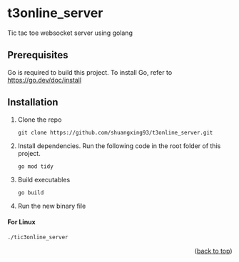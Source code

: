 # t3online_server
Tic tac toe websocket server using golang

## Prerequisites

Go is required to build this project. To install Go, refer to https://go.dev/doc/install

## Installation


1. Clone the repo
   ```
   git clone https://github.com/shuangxing93/t3online_server.git
   ```
2. Install dependencies. Run the following code in the root folder of this project.
   ```
   go mod tidy
   ```
3. Build executables
   ```
   go build
   ```
4. Run the new binary file
#### For Linux
   ```sh
   ./tic3online_server
   ```

<p align="right">(<a href="#top">back to top</a>)</p>